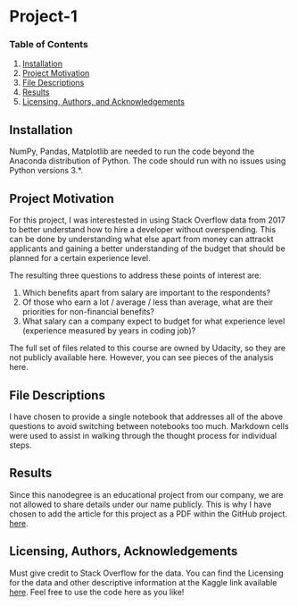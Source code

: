 # Project-1


### Table of Contents

1. [Installation](#installation)
2. [Project Motivation](#motivation)
3. [File Descriptions](#files)
4. [Results](#results)
5. [Licensing, Authors, and Acknowledgements](#licensing)

## Installation <a name="installation"></a>

NumPy, Pandas, Matplotlib are needed to run the code beyond the Anaconda distribution of Python. The code should run with no issues using Python versions 3.*.
 

## Project Motivation<a name="motivation"></a>

For this project, I was interestested in using Stack Overflow data from 2017 to better understand how to hire a developer without overspending.
This can be done by understanding what else apart from money can attrackt applicants and gaining a better understanding of the budget that should be planned for a certain experience level.

The resulting three questions to address these points of interest are:
1. Which benefits apart from salary are important to the respondents?
2. Of those who earn a lot / average / less than average, what are their priorities for non-financial benefits?
3. What salary can a company expect to budget for what experience level (experience measured by years in coding job)?

The full set of files related to this course are owned by Udacity, so they are not publicly available here.  However, you can see pieces of the analysis here.


## File Descriptions <a name="files"></a>

I have chosen to provide a single notebook that addresses all of the above questions to avoid switching between notebooks too much. Markdown cells were used to assist in walking through the thought process for individual steps.  

## Results<a name="results"></a>

Since this nanodegree is an educational project from our company, we are not allowed to share details under our name publicly.
This is why I have chosen to add the article for this project as a PDF within the GitHub project.
[here](https://github.com/nanodegree76/Project-1/blob/main/Project%201%20-%20Blog%20Post.pdf).

## Licensing, Authors, Acknowledgements<a name="licensing"></a>

Must give credit to Stack Overflow for the data.  You can find the Licensing for the data and other descriptive information at the Kaggle link available [here](https://www.kaggle.com/stackoverflow/so-survey-2017/data). Feel free to use the code here as you like! 

